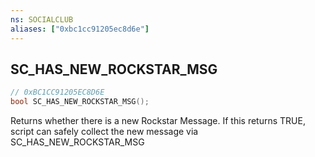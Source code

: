```yaml
---
ns: SOCIALCLUB
aliases: ["0xbc1cc91205ec8d6e"]
---
```

## SC_HAS_NEW_ROCKSTAR_MSG

```c
// 0xBC1CC91205EC8D6E
bool SC_HAS_NEW_ROCKSTAR_MSG();
```

Returns whether there is a new Rockstar Message. If this returns TRUE, script can safely collect the new message via SC_HAS_NEW_ROCKSTAR_MSG

